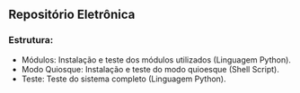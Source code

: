## Repositório Eletrônica

### Estrutura:

* Módulos: Instalação e teste dos módulos utilizados (Linguagem Python).
* Modo Quiosque: Instalação e teste do modo quioesque (Shell Script).
* Teste: Teste do sistema completo (Linguagem Python).


